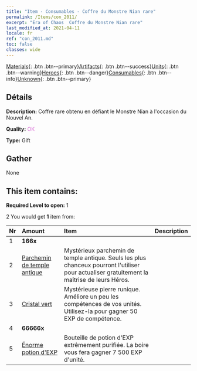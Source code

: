 ```yaml
---
title: "Item - Consumables - Coffre du Monstre Nian rare"
permalink: /Items/con_2011/
excerpt: "Era of Chaos  Coffre du Monstre Nian rare"
last_modified_at: 2021-04-11
locale: fr
ref: "con_2011.md"
toc: false
classes: wide
---
```

 [Materials](/fr/Items/){: .btn .btn--primary}[Artifacts](/fr/Items/Artifacts/){: .btn .btn--success}[Units](/fr/Items/Units/){: .btn .btn--warning}[Heroes](/fr/Items/Heroes/){: .btn .btn--danger}[Consumables](/fr/Items/Consumables/){: .btn .btn--info}[Unknown](/fr/Items/Unknown/){: .btn .btn--primary}

## Détails
 **Description:** Coffre rare obtenu en défiant le Monstre Nian à l'occasion du Nouvel An.

 **Quality:** <span style="color: #DA70D6">OK</span>

 **Type:** Gift

## Gather

  None

## This item contains:

 **Required Level to open:** 1

 2 You would get **1** item  from:

  | Nr | Amount |     Item    | Description |
  |:---|:-------|:------------|:-----------:|
  | 1 |  **166x** | <i class="fas fa-gem"/> |  | 
  | 2 | [Parchemin de temple antique](/fr/Items/con_697/) | Mystérieux parchemin de temple antique. Seuls les plus chanceux pourront l'utiliser pour actualiser gratuitement la maîtrise de leurs Héros. | 
  | 3 | [Cristal vert](/fr/Items/con_711/) | Mystérieuse pierre runique. Améliore un peu les compétences de vos unités. Utilisez-la pour gagner 50 EXP de compétence. | 
  | 4 |  **66666x** | <i class="fas fa-coins"/> |  | 
  | 5 | [Énorme potion d'EXP](/fr/Items/con_703/) | Bouteille de potion d'EXP extrêmement purifiée. La boire vous fera gagner 7 500 EXP d'unité. | 
